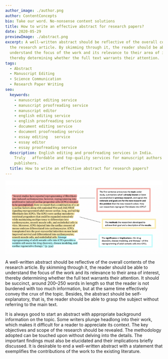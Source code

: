 ```yaml
---
author_image: ./author.png
author: ContentConcepts
bio: Take our word. No-nonsense content solutions
title: How to write an effective abstract for research papers?
date: 2020-05-29
previewImage: ./abstract.png
excerpt: A well-written abstract should be reflective of the overall contents of
  the research article. By skimming through it, the reader should be able to
  understand the focus of the work and its relevance to their area of interest,
  thereby determining whether the full text warrants their attention.
tags:
  - Abstract
  - Manuscript Editing
  - Science Communication
  - Research Paper Writing
seo:
  keywords:
    - manuscript editing service
    - manuscript proofreading service
    - manuscript editor
    - english editing service
    - english proofreading service
    - document editing service
    - document proofreading service
    - essay editing   service
    - essay editor
    - essay proofreading service
  description: English editing and proofreading services in India.
    Truly   affordable and top-quality services for manuscript authors and
    publishers.
  title: How to write an effective abstract for research papers?
---
```


![How to write an effective abstract for research papers?](./abstract.png)

A well-written abstract should be reflective of the overall contents of the research article. By skimming through it, the reader should be able to understand the focus of the work and its relevance to their area of interest, thereby determining whether the full text warrants their attention. It should be succinct, around 200–250 words in length so that the reader is not burdened with too much information, but at the same time effectively convey the crux of the topic. Besides, the abstract should be self-explanatory, that is, the reader should be able to grasp the subject without referring to the main text.

It is always good to start an abstract with appropriate background information on the topic. Some writers plunge headlong into their work, which makes it difficult for a reader to appreciate its context. The key objectives and scope of the research should be revealed. The methodology adopted can be touched upon without delving into the details. The important findings must also be elucidated and their implications briefly discussed. It is desirable to end a well-written abstract with a statement that exemplifies the contributions of the work to the existing literature.
